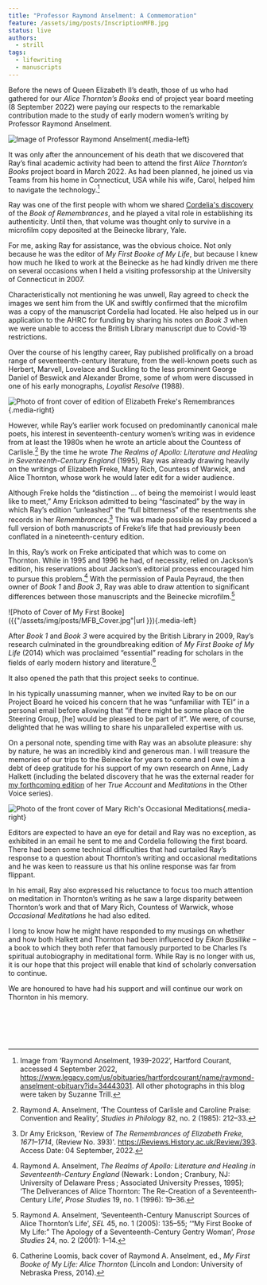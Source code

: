```yaml
---
title: "Professor Raymond Anselment: A Commemoration"
feature: /assets/img/posts/InscriptionMFB.jpg
status: live
authors:
  - strill
tags:
  - lifewriting
  - manuscripts
---
```


Before the news of Queen Elizabeth II’s death, those of us who had gathered for our _Alice Thornton’s Books_ end of project year board meeting (8 September 2022) were paying our respects to the remarkable contribution made to the study of early modern women’s writing by Professor Raymond Anselment.

![Image of Professor Raymond Anselment]({{"/assets/img/posts/Ray_Photo.jpg"|url}} "Professor Raymond Anselment, 1939-2022"){.media-left}

It was only after the announcement of his death that we discovered that Ray’s final academic activity had been to attend the first _Alice Thornton’s Books_ project board in March 2022. As had been planned, he joined us via Teams from his home in Connecticut, USA while his wife, Carol, helped him to navigate the technology.[^1]

Ray was one of the first people with whom we shared [Cordelia's discovery](https://thornton.kdl.kcl.ac.uk/posts/blog/2022-06-23-two-missing-thornton-manuscripts/) of the _Book of Remembrances_, and he played a vital role in establishing its authenticity. Until then, that volume was thought only to survive in a microfilm copy deposited at the Beinecke library, Yale.

For me, asking Ray for assistance, was the obvious choice. Not only because he was the editor of _My First Booke of My Life_, but because I knew how much he liked to work at the Beinecke as he had kindly driven me there on several occasions when I held a visiting professorship at the University of Connecticut in 2007.

Characteristically not mentioning he was unwell, Ray agreed to check the images we sent him from the UK and swiftly confirmed that the microfilm was a copy of the manuscript Cordelia had located. He also helped us in our application to the AHRC for funding by sharing his notes on _Book 3_ when we were unable to access the British Library manuscript due to Covid-19 restrictions.

Over the course of his lengthy career, Ray published prolifically on a broad range of seventeenth-century literature, from the well-known poets such as Herbert, Marvell, Lovelace and Suckling to the less prominent George Daniel of Beswick and Alexander Brome, some of whom were discussed in one of his early monographs, _Loyalist Resolve_ (1988).

![Photo of front cover of edition of Elizabeth Freke's Remembrances]({{"/assets/img/posts/Freke_Resized.jpg"|url}}){.media-right}

However, while Ray’s earlier work focused on predominantly canonical male poets, his interest in seventeenth-century women’s writing was in evidence from at least the 1980s when he wrote an article about the Countess of Carlisle.[^2] By the time he wrote _The Realms of Apollo: Literature and Healing in Seventeenth-Century England_ (1995), Ray was already drawing heavily on the writings of Elizabeth Freke, Mary Rich, Countess of Warwick, and Alice Thornton, whose work he would later edit for a wider audience.

Although Freke holds the “distinction … of being the memoirist I would least like to meet,” Amy Erickson admitted to being “fascinated” by the way in which Ray’s edition “unleashed” the “full bitterness” of the resentments she records in her _Remembrances_.[^3] This was made possible as Ray produced a full version of both manuscripts of Freke’s life that had previously been conflated in a nineteenth-century edition.

In this, Ray’s work on Freke anticipated that which was to come on Thornton. While in 1995 and 1996 he had, of necessity, relied on Jackson’s edition, his reservations about Jackson’s editorial process encouraged him to pursue this problem.[^4] With the permission of Paula Peyraud, the then owner of _Book 1_ and _Book 3_, Ray was able to draw attention to significant differences between those manuscripts and the Beinecke microfilm.[^5]

![Photo of Cover of My First Booke]({{"/assets/img/posts/MFB_Cover.jpg"|url }}){.media-left}

After _Book 1_ and _Book 3_ were acquired by the British Library in 2009, Ray’s research culminated in the groundbreaking edition of _My First Booke of My Life_ (2014) which was proclaimed “essential” reading for scholars in the fields of early modern history and literature.[^6]

It also opened the path that this project seeks to continue.

In his typically unassuming manner, when we invited Ray to be on our Project Board he voiced his concern that he was “unfamiliar with TEI” in a personal email before allowing that “if there might be some place on the Steering Group, [he] would be pleased to be part of it”. We were, of course, delighted that he was willing to share his unparalleled expertise with us.

On a personal note, spending time with Ray was an absolute pleasure: shy by nature, he was an incredibly kind and generous man. I will treasure the memories of our trips to the Beinecke for years to come and I owe him a debt of deep gratitude for his support of my own research on Anne, Lady Halkett (including the belated discovery that he was the external reader for [my forthcoming edition](https://thornton.kdl.kcl.ac.uk/posts/news/2023-01-12-News-Halkett-OV-publication/) of her _True Account_ and _Meditations_ in the Other Voice series).

![Photo of the front cover of Mary Rich's Occasional Meditations]({{"/assets/img/posts/Rich_Resized.jpg"|url}}){.media-right}

Editors are expected to have an eye for detail and Ray was no exception, as exhibited in an email he sent to me and Cordelia following the first board. There had been some technical difficulties that had curtailed Ray’s response to a question about Thornton’s writing and occasional meditations and he was keen to reassure us that his online response was far from flippant.

In his email, Ray also expressed his reluctance to focus too much attention on meditation in Thornton’s writing as he saw a large disparity between Thornton’s work and that of Mary Rich, Countess of Warwick, whose _Occasional Meditations_ he had also edited.

I long to know how he might have responded to my musings on whether and how both Halkett and Thornton had been influenced by _Eikon Basilike_ – a book to which they both refer that famously purported to be Charles I’s spiritual autobiography in meditational form. While Ray is no longer with us, it is our hope that this project will enable that kind of scholarly conversation to continue.

We are honoured to have had his support and will continue our work on Thornton in his memory.

<br>
<br>
<br>
<br>

[^1]: Image from ‘Raymond Anselment, 1939-2022’, Hartford Courant, accessed 4 September 2022, https://www.legacy.com/us/obituaries/hartfordcourant/name/raymond-anselment-obituary?id=34443031. All other photographs in this blog were taken by Suzanne Trill.
[^2]: Raymond A. Anselment, ‘The Countess of Carlisle and Caroline Praise: Convention and Reality’, _Studies in Philology_ 82, no. 2 (1985): 212–33.
[^3]: Dr Amy Erickson, 'Review of _The Remembrances of Elizabeth Freke, 1671–1714_, (Review No. 393)'. https://Reviews.History.ac.uk/Review/393. Access Date: 04 September, 2022.
[^4]: Raymond A. Anselment, _The Realms of Apollo: Literature and Healing in Seventeenth-Century England_ (Newark : London ; Cranbury, NJ: University of Delaware Press ; Associated University Presses, 1995); ‘The Deliverances of Alice Thornton: The Re-Creation of a Seventeenth-Century Life’, _Prose Studies_ 19, no. 1 (1996): 19–36.
[^5]: Raymond A. Anselment, ‘Seventeenth-Century Manuscript Sources of Alice Thornton’s Life’, _SEL_ 45, no. 1 (2005): 135–55; ‘“My First Booke of My Life:” The Apology of a Seventeenth-Century Gentry Woman’, _Prose Studies_ 24, no. 2 (2001): 1–14.
[^6]: Catherine Loomis, back cover of Raymond A. Anselment, ed., _My First Booke of My Life: Alice Thornton_ (Lincoln and London: University of Nebraska Press, 2014).
